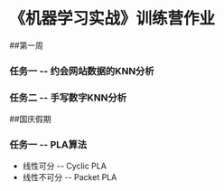 # 《机器学习实战》训练营作业
##第一周
### 任务一 -- 约会网站数据的KNN分析
### 任务二 -- 手写数字KNN分析
##国庆假期
### 任务一 -- PLA算法
- 线性可分 -- Cyclic PLA
- 线性不可分 -- Packet PLA
